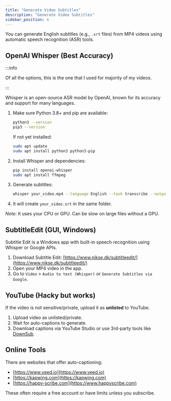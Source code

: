 ```yaml
---
title: "Generate Video Subtitles"
description: "Generate Video Subtitles"
sidebar_position: 4
---
```



You can generate English subtitles (e.g., `.srt` files) from MP4 videos using automatic speech recognition (ASR) tools. 


## OpenAI Whisper (Best Accuracy)

:::info 

Of all the options, this is the one that I used for majority of my videos. 

:::

Whisper is an open-source ASR model by OpenAI, known for its accuracy and support for many languages.

1. Make sure Python 3.8+ and pip are available:

   ```bash
   python3 --version
   pip3 --version
   ```

   If not yet installed:

   ```bash
   sudo apt update
   sudo apt install python3 python3-pip
   ```


2. Install Whisper and dependencies:

   ```bash
   pip install openai-whisper
   sudo apt install ffmpeg
   ```

3. Generate subtitles:

   ```bash
   whisper your_video.mp4 --language English --task transcribe --output_format srt
   ```

4. It will create `your_video.srt` in the same folder.

*Note:* It uses your CPU or GPU. Can be slow on large files without a GPU.


## SubtitleEdit (GUI, Windows)

Subtitle Edit is a Windows app with built-in speech recognition using Whisper or Google APIs.

1. Download Subtitle Edit: [https://www.nikse.dk/subtitleedit/](https://www.nikse.dk/subtitleedit/)
2. Open your MP4 video in the app.
3. Go to `Video` > `Audio to text (Whisper)` or `Generate Subtitles via Google`.



## YouTube (Hacky but works)

If the video is not sensitive/private, upload it as **unlisted** to YouTube.

1. Upload video as unlisted/private.
2. Wait for auto-captions to generate.
3. Download captions via YouTube Studio or use 3rd-party tools like [DownSub](https://downsub.com).


## Online Tools

There are websites that offer auto-captioning:

* [https://www.veed.io](https://www.veed.io)
* [https://kapwing.com](https://kapwing.com)
* [https://happy-scribe.com](https://www.happyscribe.com)

These often require a free account or have limits unless you subscribe.

